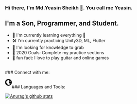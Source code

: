 ### Hi there, I'm Md.Yeasin Sheikh 👋. You call me Yeasin. 

## I'm a Son, Programmer, and Student. 
- 🌱 I'm currently learning everything 🤣
- 🛠 I'm currently practicing Unity3D, ML, Flutter
- 🔭 I'm looking for knowledge to grab
- 🎯 2020 Goals: Complete my practice sections 
- 🍭 fun fact: I love to play guitar and online games

<br/>
### Connect with me:

[<img align="left" alt="sites.google.com/view/mdyeasinsheikh" width="22px" src="https://raw.githubusercontent.com/iconic/open-iconic/master/svg/globe.svg" />][website]

[<img align="left" alt="" width="22px" src="https://cdn.jsdelivr.net/npm/simple-icons@v3/icons/linkedin.svg" />][linkedin]

[<img align="left" alt="" width="22px" src="https://drive.google.com/drive/u/0/folders/1RLwULliJYBcZsUj0cv5sbqZTQluR29Rk" />][telegram]


[<img align="left" alt="" width="22px" src="https://drive.google.com/drive/u/0/folders/1RLwULliJYBcZsUj0cv5sbqZTQluR29Rk" />][uri]

[<img align="left" alt="" width="22px" src="https://drive.google.com/drive/u/0/folders/1RLwULliJYBcZsUj0cv5sbqZTQluR29Rk" />][hackerRank]

<br />
### Languages and Tools:



[![Anurag's github stats](https://github-readme-stats.vercel.app/api?username=yeasin50)](https://github.com/anuraghazra/github-readme-stats)

[website]: https://sites.google.com/view/mdyeasinsheikh
[linkedin]: https://www.linkedin.com/in/md-yeasin-sheikh-0b821a160
[uri]: https://www.urionlinejudge.com.br/judge/en/profile/260405
[hackerRank]: https://www.hackerrank.com/yeasinsheikh50?hr_r=1
[telegram]: https://t.me/yeasinsheikh
